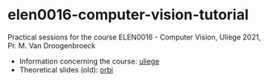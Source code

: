 # elen0016-computer-vision-tutorial

Practical sessions for the course ELEN0016 - Computer Vision, Uliège 2021, Pr. M. Van Droogenbroeck

- Information concerning the course: [uliege](https://www.programmes.uliege.be/cocoon/20212022/cours/ELEN0016-2.html)  
- Theoretical slides (old): [orbi](https://orbi.uliege.be/handle/2268/184667)  

<!-- [Session 1](https://github.com/rvandeghen/elen0016-computer-vision-tp/tree/master/notebooks/tutorial1/cv_tp1.ipynb)  
[Session 2](https://github.com/rvandeghen/elen0016-computer-vision-tp/tree/master/notebooks/tutorial2/cv_tp2.ipynb)  
[Session 3](https://github.com/rvandeghen/elen0016-computer-vision-tp/tree/master/notebooks/tutorial3/cv_tp3.ipynb)  
[Session 4 (Deep learning)](https://github.com/rvandeghen/elen0016-computer-vision-tp/tree/master/notebooks/tutorial4/cv_tp4.ipynb) -->